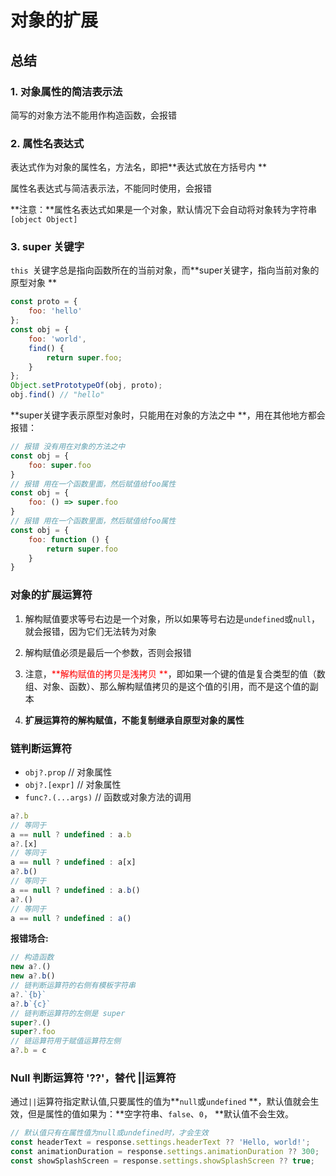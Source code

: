 # 对象的扩展



## 总结



### 1. 对象属性的简洁表示法

简写的对象方法不能用作构造函数，会报错

### 2. 属性名表达式

表达式作为对象的属性名，方法名，即把**表达式放在方括号内 **

属性名表达式与简洁表示法，不能同时使用，会报错

**注意：**属性名表达式如果是一个对象，默认情况下会自动将对象转为字符串`[object Object]`

### 3. super 关键字

`this `关键字总是指向函数所在的当前对象，而**super关键字，指向当前对象的原型对象 **

```javascript
const proto = {
    foo: 'hello'
};
const obj = {
    foo: 'world',
    find() {
        return super.foo;
    }
};
Object.setPrototypeOf(obj, proto);
obj.find() // "hello"
```

**super关键字表示原型对象时，只能用在对象的方法之中 **，用在其他地方都会报错：

```javascript
// 报错 没有用在对象的方法之中
const obj = {
    foo: super.foo
}
// 报错 用在一个函数里面，然后赋值给foo属性
const obj = {
    foo: () => super.foo
}
// 报错 用在一个函数里面，然后赋值给foo属性
const obj = {
    foo: function () {
        return super.foo
    }
}
```

### 对象的扩展运算符

1. 解构赋值要求等号右边是一个对象，所以如果等号右边是`undefined`或`null`，就会报错，因为它们无法转为对象
2. 解构赋值必须是最后一个参数，否则会报错

3. 注意，<span style="color:red;">**解构赋值的拷贝是浅拷贝 **</span>，即如果一个键的值是复合类型的值（数组、对象、函数）、那么解构赋值拷贝的是这个值的引用，而不是这个值的副本

4. **扩展运算符的解构赋值，不能复制继承自原型对象的属性**

### 链判断运算符

- `obj?.prop` // 对象属性
- `obj?.[expr]` // 对象属性
- `func?.(...args)` // 函数或对象方法的调用

```javascript
a?.b
// 等同于
a == null ? undefined : a.b
a?.[x]
// 等同于
a == null ? undefined : a[x]
a?.b()
// 等同于
a == null ? undefined : a.b()
a?.()
// 等同于
a == null ? undefined : a()
```

**报错场合:**

```javascript
// 构造函数
new a?.()
new a?.b()
// 链判断运算符的右侧有模板字符串
a?.`{b}`
a?.b`{c}`
// 链判断运算符的左侧是 super
super?.()
super?.foo
// 链运算符用于赋值运算符左侧
a?.b = c
```

### Null 判断运算符 '??'，替代 ||运算符

通过`||`运算符指定默认值,只要属性的值为**`null`或`undefined` **，默认值就会生效，但是属性的值如果为：**空字符串、`false`、`0`， **默认值不会生效。

```javascript
// 默认值只有在属性值为null或undefined时，才会生效
const headerText = response.settings.headerText ?? 'Hello, world!';
const animationDuration = response.settings.animationDuration ?? 300;
const showSplashScreen = response.settings.showSplashScreen ?? true;
```

